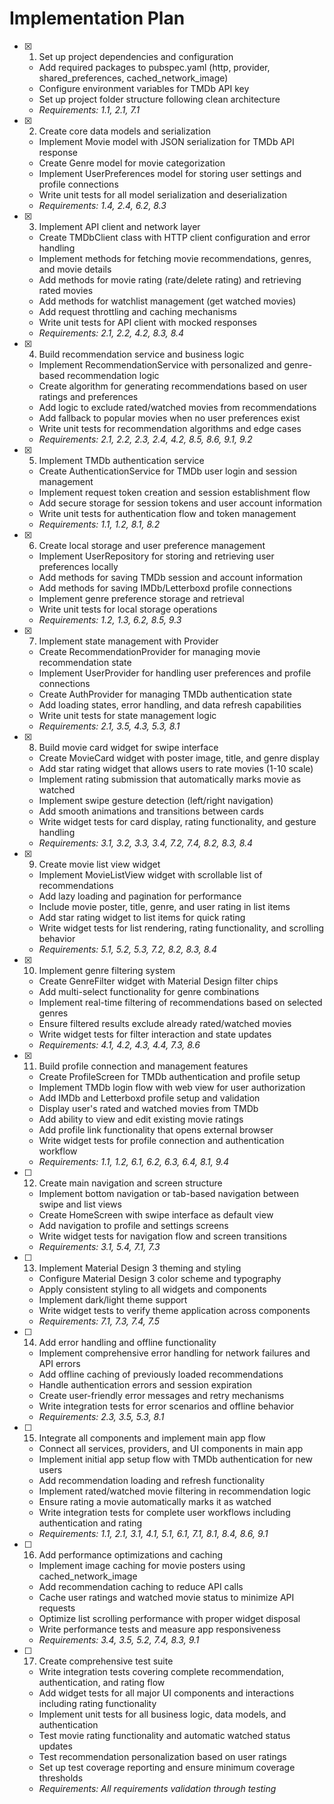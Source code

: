 # Implementation Plan

- [x] 1. Set up project dependencies and configuration
  - Add required packages to pubspec.yaml (http, provider, shared_preferences, cached_network_image)
  - Configure environment variables for TMDb API key
  - Set up project folder structure following clean architecture
  - _Requirements: 1.1, 2.1, 7.1_

- [x] 2. Create core data models and serialization
  - Implement Movie model with JSON serialization for TMDb API response
  - Create Genre model for movie categorization
  - Implement UserPreferences model for storing user settings and profile connections
  - Write unit tests for all model serialization and deserialization
  - _Requirements: 1.4, 2.4, 6.2, 8.3_

- [x] 3. Implement API client and network layer
  - Create TMDbClient class with HTTP client configuration and error handling
  - Implement methods for fetching movie recommendations, genres, and movie details
  - Add methods for movie rating (rate/delete rating) and retrieving rated movies
  - Add methods for watchlist management (get watched movies)
  - Add request throttling and caching mechanisms
  - Write unit tests for API client with mocked responses
  - _Requirements: 2.1, 2.2, 4.2, 8.3, 8.4_

- [x] 4. Build recommendation service and business logic
  - Implement RecommendationService with personalized and genre-based recommendation logic
  - Create algorithm for generating recommendations based on user ratings and preferences
  - Add logic to exclude rated/watched movies from recommendations
  - Add fallback to popular movies when no user preferences exist
  - Write unit tests for recommendation algorithms and edge cases
  - _Requirements: 2.1, 2.2, 2.3, 2.4, 4.2, 8.5, 8.6, 9.1, 9.2_

- [x] 5. Implement TMDb authentication service
  - Create AuthenticationService for TMDb user login and session management
  - Implement request token creation and session establishment flow
  - Add secure storage for session tokens and user account information
  - Write unit tests for authentication flow and token management
  - _Requirements: 1.1, 1.2, 8.1, 8.2_

- [x] 6. Create local storage and user preference management
  - Implement UserRepository for storing and retrieving user preferences locally
  - Add methods for saving TMDb session and account information
  - Add methods for saving IMDb/Letterboxd profile connections
  - Implement genre preference storage and retrieval
  - Write unit tests for local storage operations
  - _Requirements: 1.2, 1.3, 6.2, 8.5, 9.3_

- [x] 7. Implement state management with Provider
  - Create RecommendationProvider for managing movie recommendation state
  - Implement UserProvider for handling user preferences and profile connections
  - Create AuthProvider for managing TMDb authentication state
  - Add loading states, error handling, and data refresh capabilities
  - Write unit tests for state management logic
  - _Requirements: 2.1, 3.5, 4.3, 5.3, 8.1_

- [x] 8. Build movie card widget for swipe interface
  - Create MovieCard widget with poster image, title, and genre display
  - Add star rating widget that allows users to rate movies (1-10 scale)
  - Implement rating submission that automatically marks movie as watched
  - Implement swipe gesture detection (left/right navigation)
  - Add smooth animations and transitions between cards
  - Write widget tests for card display, rating functionality, and gesture handling
  - _Requirements: 3.1, 3.2, 3.3, 3.4, 7.2, 7.4, 8.2, 8.3, 8.4_

- [x] 9. Create movie list view widget
  - Implement MovieListView widget with scrollable list of recommendations
  - Add lazy loading and pagination for performance
  - Include movie poster, title, genre, and user rating in list items
  - Add star rating widget to list items for quick rating
  - Write widget tests for list rendering, rating functionality, and scrolling behavior
  - _Requirements: 5.1, 5.2, 5.3, 7.2, 8.2, 8.3, 8.4_

- [x] 10. Implement genre filtering system
  - Create GenreFilter widget with Material Design filter chips
  - Add multi-select functionality for genre combinations
  - Implement real-time filtering of recommendations based on selected genres
  - Ensure filtered results exclude already rated/watched movies
  - Write widget tests for filter interaction and state updates
  - _Requirements: 4.1, 4.2, 4.3, 4.4, 7.3, 8.6_

- [x] 11. Build profile connection and management features
  - Create ProfileScreen for TMDb authentication and profile setup
  - Implement TMDb login flow with web view for user authorization
  - Add IMDb and Letterboxd profile setup and validation
  - Display user's rated and watched movies from TMDb
  - Add ability to view and edit existing movie ratings
  - Add profile link functionality that opens external browser
  - Write widget tests for profile connection and authentication workflow
  - _Requirements: 1.1, 1.2, 6.1, 6.2, 6.3, 6.4, 8.1, 9.4_

- [ ] 12. Create main navigation and screen structure
  - Implement bottom navigation or tab-based navigation between swipe and list views
  - Create HomeScreen with swipe interface as default view
  - Add navigation to profile and settings screens
  - Write widget tests for navigation flow and screen transitions
  - _Requirements: 3.1, 5.4, 7.1, 7.3_

- [ ] 13. Implement Material Design 3 theming and styling
  - Configure Material Design 3 color scheme and typography
  - Apply consistent styling to all widgets and components
  - Implement dark/light theme support
  - Write widget tests to verify theme application across components
  - _Requirements: 7.1, 7.3, 7.4, 7.5_

- [ ] 14. Add error handling and offline functionality
  - Implement comprehensive error handling for network failures and API errors
  - Add offline caching of previously loaded recommendations
  - Handle authentication errors and session expiration
  - Create user-friendly error messages and retry mechanisms
  - Write integration tests for error scenarios and offline behavior
  - _Requirements: 2.3, 3.5, 5.3, 8.1_

- [ ] 15. Integrate all components and implement main app flow
  - Connect all services, providers, and UI components in main app
  - Implement initial app setup flow with TMDb authentication for new users
  - Add recommendation loading and refresh functionality
  - Implement rated/watched movie filtering in recommendation logic
  - Ensure rating a movie automatically marks it as watched
  - Write integration tests for complete user workflows including authentication and rating
  - _Requirements: 1.1, 2.1, 3.1, 4.1, 5.1, 6.1, 7.1, 8.1, 8.4, 8.6, 9.1_

- [ ] 16. Add performance optimizations and caching
  - Implement image caching for movie posters using cached_network_image
  - Add recommendation caching to reduce API calls
  - Cache user ratings and watched movie status to minimize API requests
  - Optimize list scrolling performance with proper widget disposal
  - Write performance tests and measure app responsiveness
  - _Requirements: 3.4, 3.5, 5.2, 7.4, 8.3, 9.1_

- [ ] 17. Create comprehensive test suite
  - Write integration tests covering complete recommendation, authentication, and rating flow
  - Add widget tests for all major UI components and interactions including rating functionality
  - Implement unit tests for all business logic, data models, and authentication
  - Test movie rating functionality and automatic watched status updates
  - Test recommendation personalization based on user ratings
  - Set up test coverage reporting and ensure minimum coverage thresholds
  - _Requirements: All requirements validation through testing_